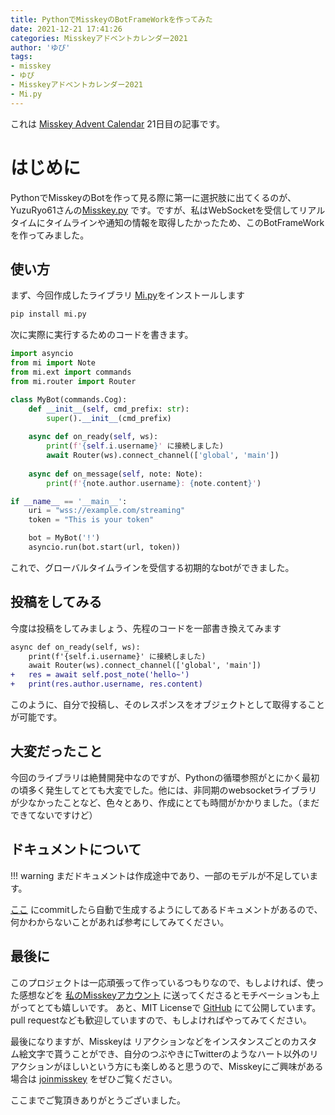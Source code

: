 ```yaml
---
title: PythonでMisskeyのBotFrameWorkを作ってみた
date: 2021-12-21 17:41:26
categories: Misskeyアドベントカレンダー2021
author: 'ゆぴ'
tags:
- misskey
- ゆぴ
- Misskeyアドベントカレンダー2021
- Mi.py
---
```



これは [Misskey Advent Calendar](https://adventar.org/calendars/6273) 21日目の記事です。

# はじめに

PythonでMisskeyのBotを作って見る際に第一に選択肢に出てくるのが、 YuzuRyo61さんの[Misskey.py](https://github.com/YuzuRyo61/Misskey.py) です。ですが、私はWebSocketを受信してリアルタイムにタイムラインや通知の情報を取得したかったため、このBotFrameWorkを作ってみました。

## 使い方

まず、今回作成したライブラリ [Mi.py](https://github.com/yupix/mi.py)をインストールします

```bash
pip install mi.py
```

次に実際に実行するためのコードを書きます。

```python
import asyncio
from mi import Note
from mi.ext import commands
from mi.router import Router

class MyBot(commands.Cog):
    def __init__(self, cmd_prefix: str):
        super().__init__(cmd_prefix)
    
    async def on_ready(self, ws):
        print(f'{self.i.username}' に接続しました)
        await Router(ws).connect_channel(['global', 'main'])
    
    async def on_message(self, note: Note):
        print(f'{note.author.username}: {note.content}')

if __name__ == '__main__':
    uri = "wss://example.com/streaming"
    token = "This is your token"

    bot = MyBot('!')
    asyncio.run(bot.start(url, token))
```

これで、グローバルタイムラインを受信する初期的なbotができました。

## 投稿をしてみる

今度は投稿をしてみましょう、先程のコードを一部書き換えてみます

```diff
async def on_ready(self, ws):
    print(f'{self.i.username}' に接続しました)
    await Router(ws).connect_channel(['global', 'main'])
+   res = await self.post_note('hello~')
+   print(res.author.username, res.content)
```

このように、自分で投稿し、そのレスポンスをオブジェクトとして取得することが可能です。

## 大変だったこと

今回のライブラリは絶賛開発中なのですが、Pythonの循環参照がとにかく最初の頃多く発生してとても大変でした。他には、非同期のwebsocketライブラリが少なかったことなど、色々とあり、作成にとても時間がかかりました。（まだできてないですけど）

## ドキュメントについて

!!! warning
    まだドキュメントは作成途中であり、一部のモデルが不足しています。

[ここ](https://yupix.github.io/Mi.py/mi.html) にcommitしたら自動で生成するようにしてあるドキュメントがあるので、何かわからないことがあれば参考にしてみてください。

## 最後に

このプロジェクトは一応頑張って作っているつもりなので、もしよければ、使った感想などを [私のMisskeyアカウント](https://rn.akarinext.org/@yupix) に送ってくださるとモチベーションも上がってとても嬉しいです。
あと、MIT Licenseで [GitHub](https://github.com/yupix/Mi.py) にて公開しています。 pull requestなども歓迎していますので、もしよければやってみてください。

最後になりますが、Misskeyは リアクションなどをインスタンスごとのカスタム絵文字で貰うことができ、自分のつぶやきにTwitterのようなハート以外のリアクションがほしいという方にも楽しめると思うので、Misskeyにご興味がある場合は [joinmisskey](https://join.misskey.page) をぜひご覧ください。

ここまでご覧頂きありがとうございました。
